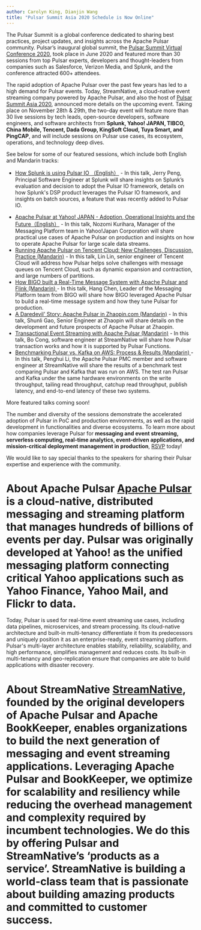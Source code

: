 ```yaml
---
author: Carolyn King, Dianjin Wang 
title: "Pulsar Summit Asia 2020 Schedule is Now Online"
---
```


The Pulsar Summit is a global conference dedicated to sharing best practices, project updates, and insights across the Apache Pulsar community. Pulsar’s inaugural global summit, the [Pulsar Summit Virtual Conference 2020](https://pulsar-summit.org/en/event/virtual-conference-2020), took place in June 2020 and featured more than 30 sessions from top Pulsar experts, developers and thought-leaders from companies such as Salesforce, Verizon Media, and Splunk, and the conference attracted 600+ attendees. 

The rapid adoption of Apache Pulsar over the past few years has led to a high demand for Pulsar events. Today, StreamNative, a cloud-native event streaming company powered by Apache Pulsar, and also the host of [Pulsar Summit Asia 2020](https://pulsar-summit.org/en/event/asia-2020), announced more details on the upcoming event. Taking place on November 28th & 29th, the two-day event will feature more than 30 live sessions by tech leads, open-source developers, software engineers, and software architects from **Splunk, Yahoo! JAPAN, TIBCO, China Mobile, Tencent, Dada Group, KingSoft Cloud, Tuya Smart, and PingCAP**, and will include sessions on Pulsar use cases, its ecosystem, operations, and technology deep dives. 

See below for some of our featured sessions, which include both English and Mandarin tracks:
- [How Splunk is using Pulsar IO （English）](https://pulsar-summit.org/en/event/asia-2020/sessions/how-splunk-is-using-pulsar-io) - In this talk, Jerry Peng, Principal Software Engineer at Splunk will share insights on Splunk’s evaluation and decision to adopt the Pulsar IO framework, details on how Splunk's DSP product leverages the Pulsar IO framework, and insights on batch sources, a feature that was recently added to Pulsar IO.

<!--truncate-->
- [Apache Pulsar at Yahoo! JAPAN - Adoption, Operational Insights and the Future（English）](https://pulsar-summit.org/en/event/asia-2020/sessions/apache–pulsar–at–yahoo–japan–adoption–operational–experiences–and–future) - In this talk, Nozomi Kurihara, Manager of the Messaging Platform team in Yahoo!Japan Corporation will share practical use cases of Apache Pulsar on production and insights on how to operate Apache Pulsar for large scale data streams.
- [Running Apache Pulsar on Tencent Cloud: New Challenges, Discussion, Practice (Mandarin)](https://pulsar-summit.org/en/event/asia-2020/sessions/running-apache-pulsar-on-tencent-cloud-new-challenges-discussion-practice) - In this talk, Lin Lin, senior engineer of Tencent Cloud will address how Pulsar helps solve challenges with message queues on Tencent Cloud, such as dynamic expansion and contraction, and large numbers of partitions.
- [How BIGO built a Real-Time Message System with Apache Pulsar and Flink (Mandarin) ](https://pulsar-summit.org/en/event/asia-2020/sessions/how-bigo-builds-real-time-message-system-with-apache-pulsar-and-flink) - In this talk, Hang Chen, Leader of the Messaging Platform team from BIGO will share how BIGO leveraged Apache Pulsar to build a real-time message system and how they tune Pulsar for production.
- [A Daredevil' Story: Apache Pulsar in Zhaopin.com (Mandarin)](https://pulsar-summit.org/en/event/asia-2020/sessions/a-daredevil-story-apache-pulsar-in-zhaopin-com) - In this talk, Shunli Gao, Senior Engineer at Zhaopin will share details on the development and future prospects of Apache Pulsar at Zhaopin.
- [Transactional Event Streaming with Apache Pulsar (Mandarin)](https://pulsar-summit.org/en/event/asia-2020/sessions/transactional-event-streaming-with-apache-pulsar) - In this talk, Bo Cong, software engineer at StreamNative will share how Pulsar transaction works and how it is supported by Pulsar Functions.
- [Benchmarking Pulsar vs. Kafka on AWS: Process & Results (Mandarin) ](https://pulsar-summit.org/en/event/asia-2020/sessions/benchmarking-pulsar-vs-kafka-on-aws-process-results) - In this talk, Penghui Li, the Apache Pulsar PMC member and software engineer at StreamNative will share the results of a benchmark test comparing Pulsar and Kafka that was run on AWS. The test ran Pulsar and Kafka under the same hardware environments on the write throughput, tailing read throughput, catchup read throughput, publish latency, and end-to-end latency of these two systems.

More featured talks coming soon!

The number and diversity of the sessions demonstrate the accelerated adoption of Pulsar in PoC and production environments, as well as the rapid development in functionalities and diverse ecosystems. To learn more about how companies leverage Pulsar for **messaging and event streaming, serverless computing, real-time analytics, event-driven applications, and mission-critical deployment management in production**, [RSVP](https://hopin.to/events/pulsar-summit-asia-2020) today!

We would like to say special thanks to the speakers for sharing their Pulsar expertise and experience with the community.


# About Apache Pulsar [Apache Pulsar](https://pulsar.apache.org) is a cloud-native, distributed messaging and streaming platform that manages hundreds of billions of events per day. Pulsar was originally developed at Yahoo! as the unified messaging platform connecting critical Yahoo applications such as Yahoo Finance, Yahoo Mail, and Flickr to data. 

Today, Pulsar is used for real-time event streaming use cases, including data pipelines, microservices, and stream processing. Its cloud-native architecture and built-in multi-tenancy differentiate it from its predecessors and uniquely position it as an enterprise-ready, event streaming platform. Pulsar's multi-layer architecture enables stability, reliability, scalability, and high performance, simplifies management and reduces costs. Its built-in multi-tenancy and geo-replication ensure that companies are able to build applications with disaster recovery. 


# About StreamNative [StreamNative](https://streamnative.io), founded by the original developers of Apache Pulsar and Apache BookKeeper, enables organizations to build the next generation of messaging and event streaming applications. Leveraging Apache Pulsar and BookKeeper, we optimize for scalability and resiliency while reducing the overhead management and complexity required by incumbent technologies. We do this by offering Pulsar and StreamNative’s ‘products as a service’. StreamNative is building a world-class team that is passionate about building amazing products and committed to customer success.
